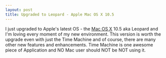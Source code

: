 ```yaml
---
layout: post
title: Upgraded to Leopard - Apple Mac OS X 10.5
---
```


I just upgraded to Apple's latest OS - the <a href="http://www.apple.com/macosx/">Mac OS X</a> 10.5 aka Leopard and I'm loving every moment of my new environment. This version is worth the upgrade even with just the Time Machine and of course, there are many other new features and enhancements. Time Machine is one awesome piece of Application and NO Mac user should NOT be NOT using it.